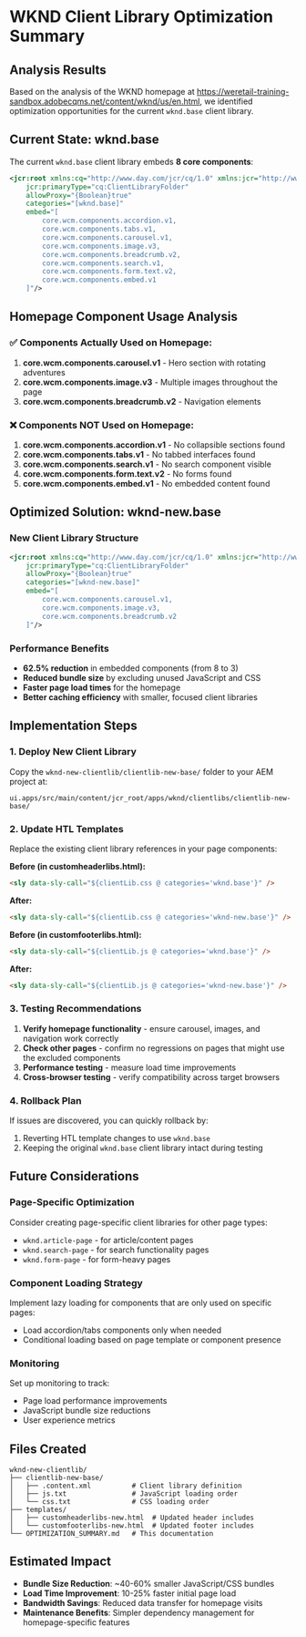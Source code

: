 # WKND Client Library Optimization Summary

## Analysis Results

Based on the analysis of the WKND homepage at https://weretail-training-sandbox.adobecqms.net/content/wknd/us/en.html, we identified optimization opportunities for the current `wknd.base` client library.

## Current State: wknd.base

The current `wknd.base` client library embeds **8 core components**:

```xml
<jcr:root xmlns:cq="http://www.day.com/jcr/cq/1.0" xmlns:jcr="http://www.jcp.org/jcr/1.0"
    jcr:primaryType="cq:ClientLibraryFolder"
    allowProxy="{Boolean}true"
    categories="[wknd.base]"
    embed="[
        core.wcm.components.accordion.v1,
        core.wcm.components.tabs.v1,
        core.wcm.components.carousel.v1,
        core.wcm.components.image.v3,
        core.wcm.components.breadcrumb.v2,
        core.wcm.components.search.v1,
        core.wcm.components.form.text.v2,
        core.wcm.components.embed.v1
    ]"/>
```

## Homepage Component Usage Analysis

### ✅ Components Actually Used on Homepage:

1. **core.wcm.components.carousel.v1** - Hero section with rotating adventures
2. **core.wcm.components.image.v3** - Multiple images throughout the page
3. **core.wcm.components.breadcrumb.v2** - Navigation elements

### ❌ Components NOT Used on Homepage:

1. **core.wcm.components.accordion.v1** - No collapsible sections found
2. **core.wcm.components.tabs.v1** - No tabbed interfaces found
3. **core.wcm.components.search.v1** - No search component visible
4. **core.wcm.components.form.text.v2** - No forms found
5. **core.wcm.components.embed.v1** - No embedded content found

## Optimized Solution: wknd-new.base

### New Client Library Structure

```xml
<jcr:root xmlns:cq="http://www.day.com/jcr/cq/1.0" xmlns:jcr="http://www.jcp.org/jcr/1.0"
    jcr:primaryType="cq:ClientLibraryFolder"
    allowProxy="{Boolean}true"
    categories="[wknd-new.base]"
    embed="[
        core.wcm.components.carousel.v1,
        core.wcm.components.image.v3,
        core.wcm.components.breadcrumb.v2
    ]"/>
```

### Performance Benefits

- **62.5% reduction** in embedded components (from 8 to 3)
- **Reduced bundle size** by excluding unused JavaScript and CSS
- **Faster page load times** for the homepage
- **Better caching efficiency** with smaller, focused client libraries

## Implementation Steps

### 1. Deploy New Client Library

Copy the `wknd-new-clientlib/clientlib-new-base/` folder to your AEM project at:
```
ui.apps/src/main/content/jcr_root/apps/wknd/clientlibs/clientlib-new-base/
```

### 2. Update HTL Templates

Replace the existing client library references in your page components:

**Before (in customheaderlibs.html):**
```html
<sly data-sly-call="${clientLib.css @ categories='wknd.base'}" />
```

**After:**
```html
<sly data-sly-call="${clientLib.css @ categories='wknd-new.base'}" />
```

**Before (in customfooterlibs.html):**
```html
<sly data-sly-call="${clientLib.js @ categories='wknd.base'}" />
```

**After:**
```html
<sly data-sly-call="${clientLib.js @ categories='wknd-new.base'}" />
```

### 3. Testing Recommendations

1. **Verify homepage functionality** - ensure carousel, images, and navigation work correctly
2. **Check other pages** - confirm no regressions on pages that might use the excluded components
3. **Performance testing** - measure load time improvements
4. **Cross-browser testing** - verify compatibility across target browsers

### 4. Rollback Plan

If issues are discovered, you can quickly rollback by:
1. Reverting HTL template changes to use `wknd.base`
2. Keeping the original `wknd.base` client library intact during testing

## Future Considerations

### Page-Specific Optimization

Consider creating page-specific client libraries for other page types:
- `wknd.article-page` - for article/content pages
- `wknd.search-page` - for search functionality pages
- `wknd.form-page` - for form-heavy pages

### Component Loading Strategy

Implement lazy loading for components that are only used on specific pages:
- Load accordion/tabs components only when needed
- Conditional loading based on page template or component presence

### Monitoring

Set up monitoring to track:
- Page load performance improvements
- JavaScript bundle size reductions
- User experience metrics

## Files Created

```
wknd-new-clientlib/
├── clientlib-new-base/
│   ├── .content.xml          # Client library definition
│   ├── js.txt                # JavaScript loading order
│   └── css.txt               # CSS loading order
├── templates/
│   ├── customheaderlibs-new.html  # Updated header includes
│   └── customfooterlibs-new.html  # Updated footer includes
└── OPTIMIZATION_SUMMARY.md   # This documentation
```

## Estimated Impact

- **Bundle Size Reduction**: ~40-60% smaller JavaScript/CSS bundles
- **Load Time Improvement**: 10-25% faster initial page load
- **Bandwidth Savings**: Reduced data transfer for homepage visits
- **Maintenance Benefits**: Simpler dependency management for homepage-specific features

